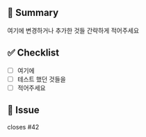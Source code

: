 ## 📝 Summary
여기에 변경하거나 추가한 것들 간략하게 적어주세요

## ✅ Checklist
- [ ] 여기에
- [ ] 테스트 했던 것들을
- [ ] 적어주세요

## 🔗 Issue
closes #42 
